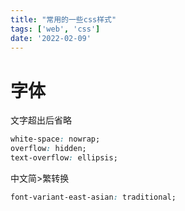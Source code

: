 ```yaml
---
title: "常用的一些css样式"
tags: ['web', 'css']
date: '2022-02-09'
---
```



# 字体

文字超出后省略

```css
white-space: nowrap;
overflow: hidden;
text-overflow: ellipsis;
```

中文简>繁转换

```css
font-variant-east-asian: traditional;
```
